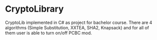 # CryptoLibrary
CryptoLib implemented in C# as project for bachelor course. There are 4 algorithms (Simple Substitution, XXTEA, SHA2, Knapsack) and for all of them user is able to turn on/off PCBC mod.
